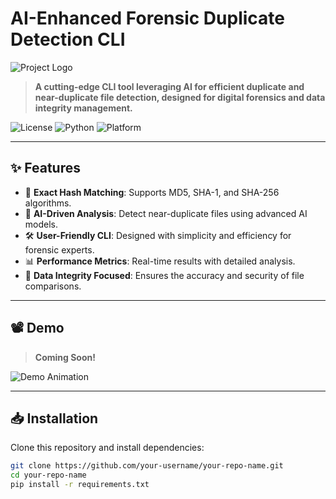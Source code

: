 # **AI-Enhanced Forensic Duplicate Detection CLI**

![Project Logo](https://via.placeholder.com/500x150?text=Project+Logo) <!-- Replace with your project logo -->

> **A cutting-edge CLI tool leveraging AI for efficient duplicate and near-duplicate file detection, designed for digital forensics and data integrity management.**

![License](https://img.shields.io/badge/License-All%20Rights%20Reserved-red) 
![Python](https://img.shields.io/badge/Python-3.9%2B-blue) 
![Platform](https://img.shields.io/badge/Platform-Cross--Platform-green)

---

## **✨ Features**
- 🚀 **Exact Hash Matching**: Supports MD5, SHA-1, and SHA-256 algorithms.
- 🤖 **AI-Driven Analysis**: Detect near-duplicate files using advanced AI models.
- 🛠 **User-Friendly CLI**: Designed with simplicity and efficiency for forensic experts.
- 📊 **Performance Metrics**: Real-time results with detailed analysis.
- 🔐 **Data Integrity Focused**: Ensures the accuracy and security of file comparisons.

---

## **📽 Demo**

> **Coming Soon!**
  
![Demo Animation](https://via.placeholder.com/800x400?text=Demo+GIF+Placeholder) <!-- Replace with a GIF or animation showcasing your tool -->

---

## **📥 Installation**

Clone this repository and install dependencies:

```bash
git clone https://github.com/your-username/your-repo-name.git
cd your-repo-name
pip install -r requirements.txt
